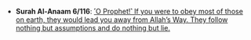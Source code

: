 * __Surah Al-Anaam 6/116__: [˹O Prophet!˺ If you were to obey most of those on earth, they would lead you away from Allah’s Way. They follow nothing but assumptions and do nothing but lie.](https://quranwbw.com/6/116)
